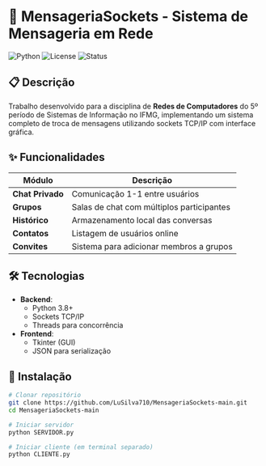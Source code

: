 # 📡 MensageriaSockets - Sistema de Mensageria em Rede

![Python](https://img.shields.io/badge/Python-3.8+-blue.svg)
![License](https://img.shields.io/badge/License-MIT-green.svg)
![Status](https://img.shields.io/badge/Status-Em%20Desenvolvimento-yellow)

## 📋 Descrição
Trabalho desenvolvido para a disciplina de **Redes de Computadores** do 5º período de Sistemas de Informação no IFMG, implementando um sistema completo de troca de mensagens utilizando sockets TCP/IP com interface gráfica.

## ✨ Funcionalidades
| Módulo | Descrição |
|--------|-----------|
| **Chat Privado** | Comunicação 1-1 entre usuários |
| **Grupos** | Salas de chat com múltiplos participantes |
| **Histórico** | Armazenamento local das conversas |
| **Contatos** | Listagem de usuários online |
| **Convites** | Sistema para adicionar membros a grupos |

## 🛠️ Tecnologias
- **Backend**:
  - Python 3.8+
  - Sockets TCP/IP
  - Threads para concorrência
- **Frontend**:
  - Tkinter (GUI)
  - JSON para serialização

## 🚀 Instalação
```bash
# Clonar repositório
git clone https://github.com/LuSilva710/MensageriaSockets-main.git
cd MensageriaSockets-main

# Iniciar servidor
python SERVIDOR.py

# Iniciar cliente (em terminal separado)
python CLIENTE.py
